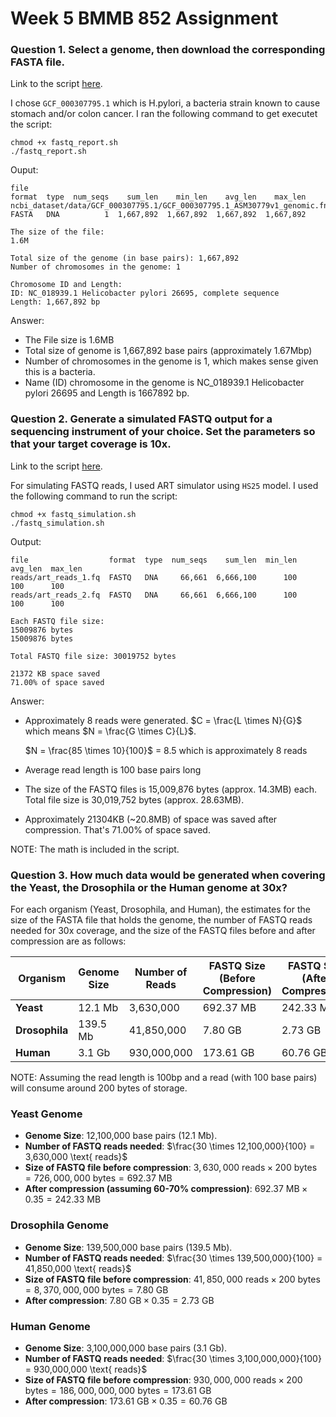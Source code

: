# Week 5 BMMB 852 Assignment

### Question 1. Select a genome, then download the corresponding FASTA file.

Link to the script [here](https://github.com/stephwon/Applied_Bioinformatics_BMMB852/blob/main/Wk5/fastq_report.sh).

I chose `GCF_000307795.1` which is H.pylori, a bacteria strain known to cause stomach and/or colon cancer.
I ran the following command to get executet the script:
```
chmod +x fastq_report.sh
./fastq_report.sh
```
Ouput:
```
file                                                                      format  type  num_seqs    sum_len    min_len    avg_len    max_len
ncbi_dataset/data/GCF_000307795.1/GCF_000307795.1_ASM30779v1_genomic.fna  FASTA   DNA          1  1,667,892  1,667,892  1,667,892  1,667,892

The size of the file:
1.6M

Total size of the genome (in base pairs): 1,667,892
Number of chromosomes in the genome: 1

Chromosome ID and Length:
ID: NC_018939.1 Helicobacter pylori 26695, complete sequence
Length: 1,667,892 bp
```
Answer:
* The File size is 1.6MB
* Total size of genome is 1,667,892 base pairs (approximately 1.67Mbp)
* Number of chromosomes in the genome is 1, which makes sense given this is a bacteria. 
* Name (ID) chromosome in the genome is NC_018939.1 Helicobacter pylori 26695 and Length is 1667892 bp.

### Question 2. Generate a simulated FASTQ output for a sequencing instrument of your choice.  Set the parameters so that your target coverage is 10x.

Link to the script [here](https://github.com/stephwon/Applied_Bioinformatics_BMMB852/blob/main/Wk5/fastq_simulation.sh).

For simulating FASTQ reads, I used ART simulator using `HS25` model.
I used the following command to run the script:
```
chmod +x fastq_simulation.sh
./fastq_simulation.sh
```

Output:
```
file                  format  type  num_seqs    sum_len  min_len  avg_len  max_len
reads/art_reads_1.fq  FASTQ   DNA     66,661  6,666,100      100      100      100
reads/art_reads_2.fq  FASTQ   DNA     66,661  6,666,100      100      100      100

Each FASTQ file size:
15009876 bytes
15009876 bytes

Total FASTQ file size: 30019752 bytes

21372 KB space saved
71.00% of space saved

```

Answer:
* Approximately 8 reads were generated. $C = \frac{L \times N}{G}$ which means $N = \frac{G \times C}{L}$.

  $N = \frac{85 \times 10}{100}$ = 8.5 which is approximately 8 reads

* Average read length is 100 base pairs long

* The size of the FASTQ files is 15,009,876 bytes (approx. 14.3MB) each. Total file size is 30,019,752 bytes (approx. 28.63MB).

* Approximately 21304KB (~20.8MB) of space was saved after compression. That's 71.00% of space saved. 

NOTE: The math is included in the script. 

### Question 3. How much data would be generated when covering the Yeast,  the Drosophila or the Human genome at 30x?


For each organism (Yeast, Drosophila, and Human), the estimates for the size of the FASTA file that holds the genome, the number of FASTQ reads needed for 30x coverage, and the size of the FASTQ files before and after compression are as follows:

| **Organism**       | **Genome Size** | **Number of Reads** | **FASTQ Size (Before Compression)** | **FASTQ Size (After Compression)** |
|--------------------|-----------------|---------------------|-------------------------------------|------------------------------------|
| **Yeast**          | 12.1 Mb         | 3,630,000           | 692.37 MB                           | 242.33 MB                         |
| **Drosophila**     | 139.5 Mb        | 41,850,000          | 7.80 GB                             | 2.73 GB                           |
| **Human**          | 3.1 Gb          | 930,000,000         | 173.61 GB                           | 60.76 GB                          |

NOTE: Assuming the read length is 100bp and a read (with 100 base pairs) will consume around 200 bytes of storage.

### **Yeast Genome**
- **Genome Size**: 12,100,000 base pairs (12.1 Mb).
- **Number of FASTQ reads needed**: 
    $\frac{30 \times 12,100,000}{100} = 3,630,000 \text{ reads}$
- **Size of FASTQ file before compression**: 
    $3,630,000 \text{ reads} \times 200 \text{ bytes} = 726,000,000 \text{ bytes} = 692.37 \text{ MB}$
- **After compression (assuming 60-70% compression)**: 
    $692.37 \text{ MB} \times 0.35 = 242.33 \text{ MB}$

### **Drosophila Genome**
- **Genome Size**: 139,500,000 base pairs (139.5 Mb).
- **Number of FASTQ reads needed**: 
    $\frac{30 \times 139,500,000}{100} = 41,850,000 \text{ reads}$
- **Size of FASTQ file before compression**: 
    $41,850,000 \text{ reads} \times 200 \text{ bytes} = 8,370,000,000 \text{ bytes} = 7.80 \text{ GB}$
- **After compression**: 
    $7.80 \text{ GB} \times 0.35 = 2.73 \text{ GB}$

### **Human Genome**
- **Genome Size**: 3,100,000,000 base pairs (3.1 Gb).
- **Number of FASTQ reads needed**: 
    $\frac{30 \times 3,100,000,000}{100} = 930,000,000 \text{ reads}$
- **Size of FASTQ file before compression**: 
    $930,000,000 \text{ reads} \times 200 \text{ bytes} = 186,000,000,000 \text{ bytes} = 173.61 \text{ GB}$
- **After compression**: 
    $173.61 \text{ GB} \times 0.35 = 60.76 \text{ GB}$
